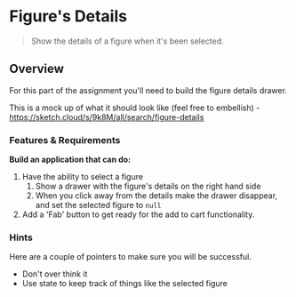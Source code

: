 # Figure's Details

> Show the details of a figure when it's been selected.

## Overview

For this part of the assignment you'll need to build the figure details drawer.

This is a mock up of what it should look like (feel free to embellish) - https://sketch.cloud/s/9k8M/all/search/figure-details

### Features & Requirements

**Build an application that can do:**

1. Have the ability to select a figure
   1. Show a drawer with the figure's details on the right hand side
   2. When you click away from the details make the drawer disappear, and set the selected figure to `null`
2. Add a 'Fab' button to get ready for the add to cart functionality.

### Hints

Here are a couple of pointers to make sure you will be successful.

* Don't over think it
* Use state to keep track of things like the selected figure

